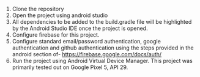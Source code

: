 1. Clone the repository
2. Open the project using android studio
3. All dependencies to be added to the build.gradle file will be highlighted by the Android Studio IDE once the project is opened.
4. Configure firebase for this project.
5. Configure standard email/password authentication, google authentication and github authentication using the steps provided in the android section of- https://firebase.google.com/docs/auth/
6. Run the project using Android Virtual Device Manager. This project was primarily tested out on Google Pixel 5, API 29. 
